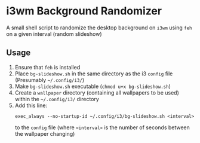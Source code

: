 # i3wm Background Randomizer

A small shell script to randomize the desktop background on `i3wm` using `feh` on a given interval (random slideshow)

## Usage

1. Ensure that `feh` is installed
2. Place `bg-slideshow.sh` in the same directory as the i3 `config` file (Presumably `~/.config/i3/`)
3. Make `bg-slideshow.sh` executable (`chmod u+x bg-slideshow.sh`)
4. Create a `wallpaper` directory (containing all wallpapers to be used) within the `~/.config/i3/` directory
5. Add this line:
    ```
    exec_always --no-startup-id ~/.config/i3/bg-slideshow.sh <interval>
    ```
    to the `config` file (where `<interval>` is the number of seconds between the wallpaper changing)
